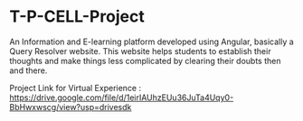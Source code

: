 # T-P-CELL-Project
An Information and E-learning platform developed using Angular, basically a Query Resolver website. This website helps students to establish their thoughts and make things less complicated by clearing their doubts then and there.

Project Link for Virtual Experience : https://drive.google.com/file/d/1eirIAUhzEUu36JuTa4Uqy0-BbHwxwscg/view?usp=drivesdk
